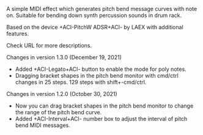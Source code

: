 A simple MIDI effect which generates pitch bend message curves with note on.
Suitable for bending down synth percussion sounds in drum rack.

Based on the device +ACI-PitchW ADSR+ACI- by LAEX with additional features.

Check URL for more descriptions.

Changes in version 1.3.0 (December 19, 2021)
- Added +ACI-Legato+ACI- button to enable the mode for poly notes.
- Dragging bracket shapes in the pitch bend monitor with cmd/ctrl changes in 25 steps. 129 steps with shift+-cmd/ctrl.

Changes in version 1.2.0 (October 30, 2021)
- Now you can drag bracket shapes in the pitch bend monitor to change the range of the pitch bend curve.
- Added +ACI-Interval+ACI- number box to adjust the interval of pitch bend MIDI messages.
